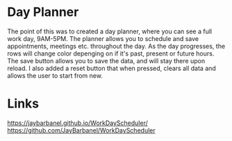 # Day Planner 

The point of this was to created a day planner, where you can see a full work day, 9AM-5PM.  The planner allows you to schedule and save appointments, meetings etc. throughout the day.  As the day progresses, the rows will change color depenging on if it's past, present or future hours.  The save button allows you to save the data, and will stay there upon reload.  I also added a reset button that when pressed, clears all data and allows the user to start from new.  

# Links 

https://jaybarbanel.github.io/WorkDayScheduler/
https://github.com/JayBarbanel/WorkDayScheduler


